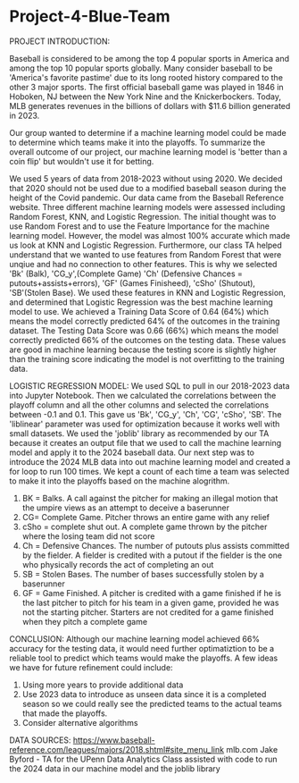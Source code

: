 # Project-4-Blue-Team

PROJECT INTRODUCTION:

Baseball is considered to be among the top 4 popular sports in America and among the top 10 popular sports globally.  Many consider baseball to be 'America's favorite pastime' due to its long rooted history compared to the other 3 major sports.  The first official baseball game was played in 1846 in Hoboken, NJ between the New York Nine and the Knickerbockers.   Today, MLB generates revenues in the billions of dollars with $11.6 billion generated in 2023.

Our group wanted to determine if a machine learning model could be made to determine which teams make it into the playoffs.  To summarize the overall outcome of our project, our machine learning model is 'better than a coin flip' but wouldn't use it for betting.

We used 5 years of data from 2018-2023 without using 2020.  We decided that 2020 should not be used due to a modified baseball season during the height of the Covid pandemic.  Our data came from the Baseball Reference website.  Three different machine learning models were assessed including Random Forest, KNN, and Logistic Regression.  The initial thought was to use Random Forest and to use the Feature Importance for the machine learning model.  However, the model was almost 100% accurate which made us look at KNN and Logistic Regression. Furthermore, our class TA helped understand that we wanted to use features from Random Forest that were unqiue and had no connection to other features. This is why we selected 'Bk' (Balk), 'CG_y',(Complete Game) 'Ch' (Defensive Chances =  putouts+assists+errors), 'GF' (Games Finisheed), 'cSho' (Shutout), 'SB'(Stolen Base).  We used these features in KNN and Logistic Regression, and determined that Logistic Regression was the best machine learning model to use.  We achieved a Training Data Score of 0.64 (64%) which means the model correctly predicted 64% of the outcomes in the training dataset.  The Testing Data Score was 0.66 (66%) which means the model correctly predicted 66% of the outcomes on the testing data.  These values are good in machine learning because the testing score is slightly higher than the training score indicating the model is not overfitting to the training data.

LOGISTIC REGRESSION MODEL:
We used SQL to pull in our 2018-2023 data into Jupyter Notebook. Then we calculated the correlations between the playoff column and all the other columns and selected the correlations between -0.1 and 0.1.  This gave us 'Bk', 'CG_y', 'Ch', 'CG', 'cSho', 'SB'.   The 'liblinear' parameter was used for optimization because it works well with small datasets. We used the 'joblib' library as recommended by our TA because it creates an output file that we used to call the machine learning model and apply it to the 2024 baseball data.  Our next step was to introduce the 2024 MLB data into out machine learning model and created a for loop to run 100 times.  We kept a count of each time a team was selected to make it into the playoffs based on the machine alogrithm.  


1) BK = Balks. A call against the pitcher for making an illegal motion that the umpire views as an attempt to deceive a baserunner
2) CG= Complete Game. Pitcher throws an entire game with any relief
3) cSho = complete shut out. A complete game thrown by the pitcher where the losing team did not score
4) Ch = Defensive Chances.  The number of putouts plus assists committed by the fielder.  A fielder is credited with a putout if the fielder is the one who physically records the act of completing an out
5) SB = Stolen Bases. The number of bases successfully stolen by a baserunner
6) GF = Game Finished.  A pitcher is credited with a game finished if he is the last pitcher to pitch for his team in a given game, provided he was not the starting pitcher. Starters are not credited for a game finished when they pitch a complete game


CONCLUSION:
Although our machine learning model achieved 66% accuracy for the testing data, it would need further optimatiztion to be a reliable tool to predict which teams would make the playoffs.  A few ideas we have for future refinement could include:
1) Using more years to provide additional data
2) Use 2023 data to introduce as unseen data since it is a completed season so we could really see the predicted teams to the actual teams that made the playoffs. 
3) Consider alternative algorithms 



DATA SOURCES:
https://www.baseball-reference.com/leagues/majors/2018.shtml#site_menu_link
mlb.com
Jake Byford - TA for the UPenn Data Analytics Class assisted with code to run the 2024 data in our machine model and the joblib library